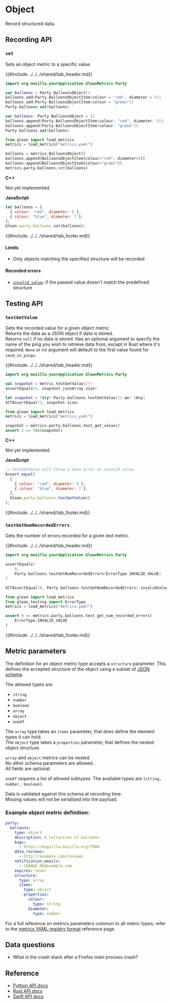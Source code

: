 # Object

Record structured data.

## Recording API

### `set`

Sets an object metric to a specific value.

{{#include ../../../shared/tab_header.md}}

<div data-lang="Kotlin" class="tab">

```Kotlin
import org.mozilla.yourApplication.GleanMetrics.Party

var balloons = Party.BalloonsObject()
balloons.add(Party.BalloonsObjectItem(colour = "red", diameter = 5))
balloons.add(Party.BalloonsObjectItem(colour = "green"))
Party.balloons.set(balloons)
```

</div>

<div data-lang="Java" class="tab"></div>

<div data-lang="Swift" class="tab">

```Swift
var balloons: Party.BalloonsObject = []
balloons.append(Party.BalloonsObjectItem(colour: "red", diameter: 5))
balloons.append(Party.BalloonsObjectItem(colour: "green"))
Party.balloons.set(balloons)
```

</div>

<div data-lang="Python" class="tab">

```Python
from glean import load_metrics
metrics = load_metrics("metrics.yaml")

balloons = metrics.BalloonsObject()
balloons.append(BalloonsObjectItem(colour="red", diameter=5))
balloons.append(BalloonsObjectItem(colour="green"))
metrics.party.balloons.set(balloons)
```

</div>

<div data-lang="Rust" class="tab"></div>

<div data-lang="JavaScript" class="tab"></div>

<div data-lang="Firefox Desktop" class="tab">

**C++**

Not yet implemented.

**JavaScript**

```js
let balloons = [
  { colour: "red", diameter: 5 },
  { colour: "blue", diameter: 7 },
];
Glean.party.balloons.set(balloons);
```

</div>

{{#include ../../../shared/tab_footer.md}}

#### Limits

* Only objects matching the specified structure will be recorded

#### Recorded errors

* [`invalid_value`](../../user/metrics/error-reporting.md): if the passed value doesn't match the predefined structure

## Testing API

### `testGetValue`

Gets the recorded value for a given object metric.  
Returns the data as a JSON object if data is stored.  
Returns `null` if no data is stored.
Has an optional argument to specify the name of the ping you wish to retrieve data from, except
in Rust where it's required. `None` or no argument will default to the first value found for `send_in_pings`.

{{#include ../../../shared/tab_header.md}}

<div data-lang="Kotlin" class="tab">

```Kotlin
import org.mozilla.yourApplication.GleanMetrics.Party

val snapshot = metric.testGetValue()!!
assertEquals(1, snapshot.jsonArray.size)
```

</div>

<div data-lang="Java" class="tab"></div>

<div data-lang="Swift" class="tab">

```Swift
let snapshot = (try! Party.balloons.testGetValue()) as! [Any]
XCTAssertEqual(1, snapshot.size)
```

</div>

<div data-lang="Python" class="tab">

```Python
from glean import load_metrics
metrics = load_metrics("metrics.yaml")

snapshot = metrics.party.balloons.test_get_value()
assert 2 == len(snapshot)
```

</div>

<div data-lang="Rust" class="tab"></div>

<div data-lang="JavaScript" class="tab"></div>

<div data-lang="Firefox Desktop" class="tab">

**C++**

Not yet implemented.

**JavaScript**

```js
// testGetValue will throw a data error on invalid value.
Assert.equal(
  [
    { colour: "red", diameter: 5 },
    { colour: "blue", diameter: 7 },
  ],
  Glean.party.balloons.testGetValue()
);
```

</div>

{{#include ../../../shared/tab_footer.md}}

### `testGetNumRecordedErrors`

Gets the number of errors recorded for a given text metric.

{{#include ../../../shared/tab_header.md}}

<div data-lang="Kotlin" class="tab">

```Kotlin
import org.mozilla.yourApplication.GleanMetrics.Party

assertEquals(
    0,
    Party.balloons.testGetNumRecordedErrors(ErrorType.INVALID_VALUE)
)
```

</div>

<div data-lang="Java" class="tab"></div>

<div data-lang="Swift" class="tab">

```Swift
XCTAssertEqual(0, Party.balloons.testGetNumRecordedErrors(.invalidValue))
```

</div>

<div data-lang="Python" class="tab">

```Python
from glean import load_metrics
from glean.testing import ErrorType
metrics = load_metrics("metrics.yaml")

assert 0 == metrics.party.balloons.test_get_num_recorded_errors(
    ErrorType.INVALID_VALUE
)
```

</div>

<div data-lang="Rust" class="tab"></div>

<div data-lang="JavaScript" class="tab"></div>

<div data-lang="Firefox Desktop" class="tab"></div>

{{#include ../../../shared/tab_footer.md}}

## Metric parameters

The definition for an object metric type accepts a `structure` parameter.
This defines the accepted structure of the object using a subset of [JSON schema](https://json-schema.org/draft/2020-12/json-schema-core).

The allowed types are:

* `string`
* `number`
* `boolean`
* `array`
* `object`
* `oneOf`

The `array` type takes an `items` parameter, that does define the element types it can hold.  
The `object` type takes a `properties` parameter, that defines the nested object structure.

`array` and `object` metrics can be nested.  
No other schema parameters are allowed.  
All fields are optional.

`oneOf` requires a list of allowed subtypes. The available types are `[string, number, boolean]`.

Data is validated against this schema at recording time.  
Missing values will not be serialized into the payload.

### Example object metric definition:

```yaml
party:
  balloons:
    type: object
    description: A collection of balloons
    bugs:
      - https://bugzilla.mozilla.org/TODO
    data_reviews:
      - http://example.com/reviews
    notification_emails:
      - CHANGE-ME@example.com
    expires: never
    structure:
      type: array
      items:
        type: object
        properties:
          colour:
            type: string
          diameter:
            type: number
```

For a full reference on metrics parameters common to all metric types,
refer to the [metrics YAML registry format](../yaml/metrics.md) reference page.

## Data questions

* What is the crash stack after a Firefox main process crash?

## Reference

* [Python API docs](../../../python/glean/metrics/index.html#glean.metrics.ObjectMetricType)
* [Rust API docs](../../../docs/glean/private/struct.ObjectMetric.html)
* [Swift API docs](../../../swift/Classes/ObjectMetric.html)
